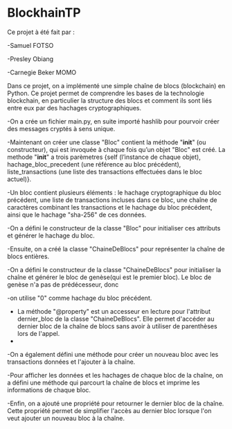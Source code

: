 # BlockhainTP

Ce projet à été fait par : 

-Samuel FOTSO

-Presley Obiang

-Carnegie Beker MOMO


Dans ce projet, on a implémenté une simple chaîne de blocs (blockchain) en Python. Ce projet permet de comprendre les bases de la technologie blockchain, en particulier la structure des blocs et comment ils sont liés entre eux par des hachages cryptographiques.

-On a crée un fichier main.py, en suite importé hashlib pour pourvoir créer des messages cryptés à sens unique.

-Maintenant on créer une classe "Bloc" contient la méthode "__init__" (ou constructeur), qui est invoquée à chaque fois qu’un objet "Bloc" est créé.
La methode "__init__" a trois parèmetres {self (l’instance de chaque objet), hachage_bloc_precedent (une référence au bloc précédent), liste_transactions (une liste des transactions effectuées dans le bloc actuel)}.

-Un bloc contient plusieurs éléments : le hachage cryptographique du bloc précédent, une liste de transactions incluses dans ce bloc, une chaîne de caractères combinant les transactions et le hachage du bloc précédent, ainsi que le hachage "sha-256" de ces données.

-On a défini le constructeur de la classe "Bloc" pour initialiser ces attributs et générer le hachage du bloc.

-Ensuite, on a créé la classe "ChaineDeBlocs" pour représenter la chaîne de blocs entières.

-On a défini le constructeur de la classe "ChaineDeBlocs" pour initialiser la chaîne et générer le bloc de genèse(qui est le premier bloc). Le bloc de genèse n'a pas de prédécesseur, donc 

-on utilise "0" comme hachage du bloc précédent.
- La méthode "@property" est un accesseur en lecture pour l'attribut dernier_bloc de la classe "ChaineDeBlocs". Elle permet d'accéder au dernier bloc de la chaîne de blocs sans avoir à utiliser de parenthèses lors de l'appel.
- 
-On a également défini une méthode pour créer un nouveau bloc avec les transactions données et l'ajouter à la chaîne.

-Pour afficher les données et les hachages de chaque bloc de la chaîne, on a défini une méthode qui parcourt la chaîne de blocs et imprime les informations de chaque bloc.

-Enfin, on a ajouté une propriété pour retourner le dernier bloc de la chaîne. Cette propriété permet de simplifier l'accès au dernier bloc lorsque l'on veut ajouter un nouveau bloc à la chaîne.

